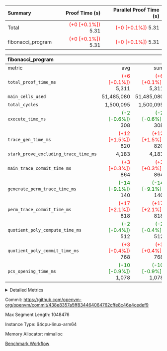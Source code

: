 | Summary | Proof Time (s) | Parallel Proof Time (s) |
|:---|---:|---:|
| Total | <span style='color: red'>(+0 [+0.1%])</span> 5.31 | <span style='color: red'>(+0 [+0.1%])</span> 5.31 |
| fibonacci_program | <span style='color: red'>(+0 [+0.1%])</span> 5.31 | <span style='color: red'>(+0 [+0.1%])</span> 5.31 |


| fibonacci_program |||||
|:---|---:|---:|---:|---:|
|metric|avg|sum|max|min|
| `total_proof_time_ms ` | <span style='color: red'>(+6 [+0.1%])</span> 5,311 | <span style='color: red'>(+6 [+0.1%])</span> 5,311 | <span style='color: red'>(+6 [+0.1%])</span> 5,311 | <span style='color: red'>(+6 [+0.1%])</span> 5,311 |
| `main_cells_used     ` |  51,485,080 |  51,485,080 |  51,485,080 |  51,485,080 |
| `total_cycles        ` |  1,500,095 |  1,500,095 |  1,500,095 |  1,500,095 |
| `execute_time_ms     ` | <span style='color: green'>(-2 [-0.6%])</span> 308 | <span style='color: green'>(-2 [-0.6%])</span> 308 | <span style='color: green'>(-2 [-0.6%])</span> 308 | <span style='color: green'>(-2 [-0.6%])</span> 308 |
| `trace_gen_time_ms   ` | <span style='color: red'>(+12 [+1.5%])</span> 820 | <span style='color: red'>(+12 [+1.5%])</span> 820 | <span style='color: red'>(+12 [+1.5%])</span> 820 | <span style='color: red'>(+12 [+1.5%])</span> 820 |
| `stark_prove_excluding_trace_time_ms` |  4,183 |  4,183 |  4,183 |  4,183 |
| `main_trace_commit_time_ms` | <span style='color: red'>(+3 [+0.3%])</span> 864 | <span style='color: red'>(+3 [+0.3%])</span> 864 | <span style='color: red'>(+3 [+0.3%])</span> 864 | <span style='color: red'>(+3 [+0.3%])</span> 864 |
| `generate_perm_trace_time_ms` | <span style='color: green'>(-14 [-9.1%])</span> 140 | <span style='color: green'>(-14 [-9.1%])</span> 140 | <span style='color: green'>(-14 [-9.1%])</span> 140 | <span style='color: green'>(-14 [-9.1%])</span> 140 |
| `perm_trace_commit_time_ms` | <span style='color: red'>(+17 [+2.1%])</span> 818 | <span style='color: red'>(+17 [+2.1%])</span> 818 | <span style='color: red'>(+17 [+2.1%])</span> 818 | <span style='color: red'>(+17 [+2.1%])</span> 818 |
| `quotient_poly_compute_time_ms` | <span style='color: green'>(-2 [-0.4%])</span> 512 | <span style='color: green'>(-2 [-0.4%])</span> 512 | <span style='color: green'>(-2 [-0.4%])</span> 512 | <span style='color: green'>(-2 [-0.4%])</span> 512 |
| `quotient_poly_commit_time_ms` | <span style='color: red'>(+3 [+0.4%])</span> 768 | <span style='color: red'>(+3 [+0.4%])</span> 768 | <span style='color: red'>(+3 [+0.4%])</span> 768 | <span style='color: red'>(+3 [+0.4%])</span> 768 |
| `pcs_opening_time_ms ` | <span style='color: green'>(-10 [-0.9%])</span> 1,078 | <span style='color: green'>(-10 [-0.9%])</span> 1,078 | <span style='color: green'>(-10 [-0.9%])</span> 1,078 | <span style='color: green'>(-10 [-0.9%])</span> 1,078 |



<details>
<summary>Detailed Metrics</summary>

| group | num_segments | keygen_time_ms | commit_exe_time_ms |
| --- | --- | --- | --- |
| fibonacci_program | 1 | 402 | 5 | 

| group | air_name | quotient_deg | interactions | constraints |
| --- | --- | --- | --- | --- |
| fibonacci_program | AccessAdapterAir<16> | 4 | 5 | 11 | 
| fibonacci_program | AccessAdapterAir<2> | 4 | 5 | 11 | 
| fibonacci_program | AccessAdapterAir<32> | 4 | 5 | 11 | 
| fibonacci_program | AccessAdapterAir<4> | 4 | 5 | 11 | 
| fibonacci_program | AccessAdapterAir<64> | 4 | 5 | 11 | 
| fibonacci_program | AccessAdapterAir<8> | 4 | 5 | 11 | 
| fibonacci_program | BitwiseOperationLookupAir<8> | 2 | 2 | 4 | 
| fibonacci_program | MemoryMerkleAir<8> | 4 | 4 | 38 | 
| fibonacci_program | PersistentBoundaryAir<8> | 4 | 3 | 5 | 
| fibonacci_program | PhantomAir | 4 | 3 | 4 | 
| fibonacci_program | Poseidon2PeripheryAir<BabyBearParameters>, 1> | 2 | 1 | 286 | 
| fibonacci_program | ProgramAir | 1 | 1 | 4 | 
| fibonacci_program | RangeTupleCheckerAir<2> | 1 | 1 | 4 | 
| fibonacci_program | Rv32HintStoreAir | 4 | 19 | 21 | 
| fibonacci_program | VariableRangeCheckerAir | 1 | 1 | 4 | 
| fibonacci_program | VmAirWrapper<Rv32BaseAluAdapterAir, BaseAluCoreAir<4, 8> | 4 | 19 | 30 | 
| fibonacci_program | VmAirWrapper<Rv32BaseAluAdapterAir, LessThanCoreAir<4, 8> | 4 | 17 | 35 | 
| fibonacci_program | VmAirWrapper<Rv32BaseAluAdapterAir, ShiftCoreAir<4, 8> | 4 | 23 | 84 | 
| fibonacci_program | VmAirWrapper<Rv32BranchAdapterAir, BranchEqualCoreAir<4> | 4 | 11 | 17 | 
| fibonacci_program | VmAirWrapper<Rv32BranchAdapterAir, BranchLessThanCoreAir<4, 8> | 4 | 13 | 32 | 
| fibonacci_program | VmAirWrapper<Rv32CondRdWriteAdapterAir, Rv32JalLuiCoreAir> | 4 | 10 | 15 | 
| fibonacci_program | VmAirWrapper<Rv32JalrAdapterAir, Rv32JalrCoreAir> | 4 | 16 | 16 | 
| fibonacci_program | VmAirWrapper<Rv32LoadStoreAdapterAir, LoadSignExtendCoreAir<4, 8> | 4 | 18 | 21 | 
| fibonacci_program | VmAirWrapper<Rv32LoadStoreAdapterAir, LoadStoreCoreAir<4> | 4 | 17 | 27 | 
| fibonacci_program | VmAirWrapper<Rv32MultAdapterAir, DivRemCoreAir<4, 8> | 4 | 25 | 72 | 
| fibonacci_program | VmAirWrapper<Rv32MultAdapterAir, MulHCoreAir<4, 8> | 4 | 24 | 23 | 
| fibonacci_program | VmAirWrapper<Rv32MultAdapterAir, MultiplicationCoreAir<4, 8> | 4 | 19 | 13 | 
| fibonacci_program | VmAirWrapper<Rv32RdWriteAdapterAir, Rv32AuipcCoreAir> | 4 | 11 | 12 | 
| fibonacci_program | VmConnectorAir | 4 | 3 | 8 | 

| group | air_name | segment | rows | prep_cols | perm_cols | main_cols | cells |
| --- | --- | --- | --- | --- | --- | --- | --- |
| fibonacci_program | AccessAdapterAir<8> | 0 | 32 |  | 12 | 17 | 928 | 
| fibonacci_program | BitwiseOperationLookupAir<8> | 0 | 65,536 | 3 | 8 | 2 | 655,360 | 
| fibonacci_program | MemoryMerkleAir<8> | 0 | 256 |  | 12 | 32 | 11,264 | 
| fibonacci_program | PersistentBoundaryAir<8> | 0 | 32 |  | 8 | 20 | 896 | 
| fibonacci_program | PhantomAir | 0 | 2 |  | 8 | 6 | 28 | 
| fibonacci_program | Poseidon2PeripheryAir<BabyBearParameters>, 1> | 0 | 256 |  | 8 | 300 | 78,848 | 
| fibonacci_program | ProgramAir | 0 | 4,096 |  | 8 | 10 | 73,728 | 
| fibonacci_program | RangeTupleCheckerAir<2> | 0 | 524,288 | 2 | 8 | 1 | 4,718,592 | 
| fibonacci_program | Rv32HintStoreAir | 0 | 4 |  | 24 | 32 | 224 | 
| fibonacci_program | VariableRangeCheckerAir | 0 | 262,144 | 2 | 8 | 1 | 2,359,296 | 
| fibonacci_program | VmAirWrapper<Rv32BaseAluAdapterAir, BaseAluCoreAir<4, 8> | 0 | 1,048,576 |  | 28 | 36 | 67,108,864 | 
| fibonacci_program | VmAirWrapper<Rv32BaseAluAdapterAir, LessThanCoreAir<4, 8> | 0 | 524,288 |  | 24 | 37 | 31,981,568 | 
| fibonacci_program | VmAirWrapper<Rv32BranchAdapterAir, BranchEqualCoreAir<4> | 0 | 262,144 |  | 16 | 26 | 11,010,048 | 
| fibonacci_program | VmAirWrapper<Rv32BranchAdapterAir, BranchLessThanCoreAir<4, 8> | 0 | 4 |  | 20 | 32 | 208 | 
| fibonacci_program | VmAirWrapper<Rv32CondRdWriteAdapterAir, Rv32JalLuiCoreAir> | 0 | 131,072 |  | 16 | 18 | 4,456,448 | 
| fibonacci_program | VmAirWrapper<Rv32JalrAdapterAir, Rv32JalrCoreAir> | 0 | 16 |  | 20 | 28 | 768 | 
| fibonacci_program | VmAirWrapper<Rv32LoadStoreAdapterAir, LoadStoreCoreAir<4> | 0 | 16 |  | 28 | 40 | 1,088 | 
| fibonacci_program | VmAirWrapper<Rv32RdWriteAdapterAir, Rv32AuipcCoreAir> | 0 | 8 |  | 16 | 21 | 296 | 
| fibonacci_program | VmConnectorAir | 0 | 2 | 1 | 8 | 4 | 24 | 

| group | segment | trace_gen_time_ms | total_proof_time_ms | total_cycles | total_cells | stark_prove_excluding_trace_time_ms | quotient_poly_compute_time_ms | quotient_poly_commit_time_ms | perm_trace_commit_time_ms | pcs_opening_time_ms | main_trace_commit_time_ms | main_cells_used | generate_perm_trace_time_ms | execute_time_ms |
| --- | --- | --- | --- | --- | --- | --- | --- | --- | --- | --- | --- | --- | --- | --- |
| fibonacci_program | 0 | 820 | 5,311 | 1,500,095 | 122,458,476 | 4,183 | 512 | 768 | 818 | 1,078 | 864 | 51,485,080 | 140 | 308 | 

</details>


Commit: https://github.com/openvm-org/openvm/commit/438e8357a5ff834464064762cffe8c46e4cedef9

Max Segment Length: 1048476

Instance Type: 64cpu-linux-arm64

Memory Allocator: mimalloc

[Benchmark Workflow](https://github.com/openvm-org/openvm/actions/runs/13018255411)
